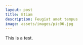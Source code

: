 ```yaml
---
layout: post
title: Etiam
description: Feugiat amet tempus
image: assets/images/pic06.jpg
---
```


This is a test.
